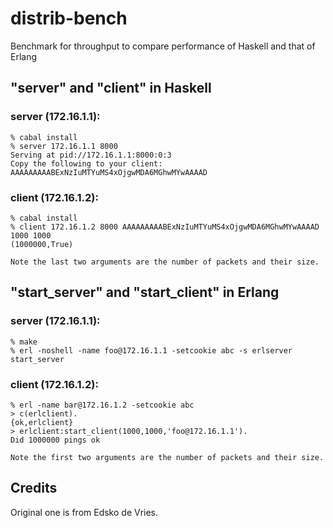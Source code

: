 # distrib-bench

Benchmark for throughput to compare performance of Haskell and
that of Erlang

## "server" and "client" in Haskell

### server (172.16.1.1):

    % cabal install
    % server 172.16.1.1 8000
    Serving at pid://172.16.1.1:8000:0:3
    Copy the following to your client:
    AAAAAAAAABExNzIuMTYuMS4xOjgwMDA6MGhwMYwAAAAD

### client (172.16.1.2):

    % cabal install 
    % client 172.16.1.2 8000 AAAAAAAAABExNzIuMTYuMS4xOjgwMDA6MGhwMYwAAAAD 1000 1000
    (1000000,True)

    Note the last two arguments are the number of packets and their size.

## "start_server" and "start_client" in Erlang

### server (172.16.1.1):

    % make
    % erl -noshell -name foo@172.16.1.1 -setcookie abc -s erlserver start_server

### client (172.16.1.2):

    % erl -name bar@172.16.1.2 -setcookie abc
    > c(erlclient).
    {ok,erlclient}
    > erlclient:start_client(1000,1000,'foo@172.16.1.1').
    Did 1000000 pings ok

    Note the first two arguments are the number of packets and their size.

## Credits

Original one is from Edsko de Vries.
